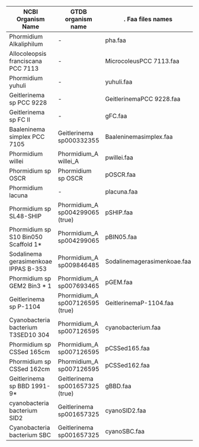 NCBI Organism Name | GTDB organism name | . Faa files names |
|----------|---------- |---------- |
| Phormidium Alkaliphilum | - | pha.faa |
| Allocoleopsis franciscana PCC 7113| - | MicrocoleusPCC 7113.faa |
| Phormidium yuhuli | - | yuhuli.faa |
| Geitlerinema sp PCC 9228 | - | GeitlerinemaPCC 9228.faa |
| Geitlerinema sp FC II | - | gFC.faa |
| Baaleninema simplex PCC 7105 | Geitlerinema sp000332355 | Baaleninemasimplex.faa |
| Phormidium willei | Phormidium_A willei_A | pwillei.faa |
| Phormidium sp OSCR | Phormidium sp OSCR | pOSCR.faa |
| Phormidium lacuna | - | placuna.faa |
| Phormidium sp SL48-SHIP | Phormidium_A sp004299065 (true) | pSHIP.faa |
| Phormidium sp S10 Bin050 Scaffold 1* | Phormidium_A sp004299065 | pBIN05.faa |
| Sodalinema gerasimenkoae IPPAS B-353 | Phormidium_A sp009846485 | Sodalinemagerasimenkoae.faa |
| Phormidium sp GEM2 Bin3 * 1 | Phormidium_A sp007693465 | pGEM.faa |
| Geitlerinema sp P-1104 | Phormidium_A sp007126595 (true) | GeitlerinemaP-1104.faa |
| Cyanobacteria bacterium T3SED10 304 | Phormidium_A sp007126595 | cyanobacterium.faa |
| Phormidium sp CSSed 165cm | Phormidium_A sp007126595 | pCSSed165.faa |
| Phormidium sp CSSed 162cm | Phormidium_A sp007126595 | pCSSed162.faa |
| Geitlerinema sp BBD 1991-9* | Geitlerinema sp001657325 (true) | gBBD.faa |
| cyanobacteria bacterium SID2 | Geitlerinema sp001657325 | cyanoSID2.faa |
| Cyanobacteria bacterium SBC | Geitlerinema sp001657325 | cyanoSBC.faa |
